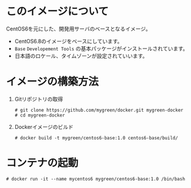 # このイメージについて

CentOS6を元にした、開発用サーバのベースとなるイメージ。

- CentOS6.8のイメージをベースにしています。
- `Base` `Developement Tools` の基本パッケージがインストールされています。
- 日本語のロケール、タイムゾーンが設定されていいます。

# イメージの構築方法

1. Gitリポジトリの取得
    ```console
    # git clone https://github.com/mygreen/docker.git mygreen-docker
    # cd mygreen-docker
    ```

2. Dockerイメージのビルド
    ```console
    # docker build -t mygreen/centos6-base:1.0 centos6-base/build/
    ```

# コンテナの起動

```console
# docker run -it --name mycentos6 mygreen/centos6-base:1.0 /bin/bash
```

